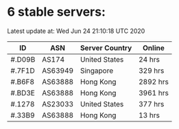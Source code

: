 # 6 stable servers:

Latest update at: Wed Jun 24 21:10:18 UTC 2020

| ID | ASN | Server Country | Online |
| -- | --- | -------------- | ------ |
| #.D09B | AS174 | United States | 24 hrs |
| #.7F1D | AS63949 | Singapore | 329 hrs |
| #.B6F8 | AS63888 | Hong Kong | 2892 hrs |
| #.BD3E | AS63888 | Hong Kong | 3961 hrs |
| #.1278 | AS23033 | United States | 377 hrs |
| #.33B9 | AS63888 | Hong Kong | 13 hrs |

